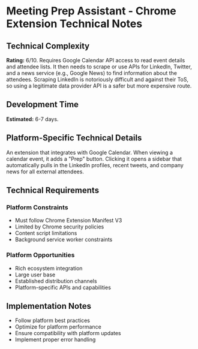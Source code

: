 # Meeting Prep Assistant - Chrome Extension Technical Notes

## Technical Complexity
**Rating:** 6/10. Requires Google Calendar API access to read event details and attendee lists. It then needs to scrape or use APIs for LinkedIn, Twitter, and a news service (e.g., Google News) to find information about the attendees. Scraping LinkedIn is notoriously difficult and against their ToS, so using a legitimate data provider API is a safer but more expensive route.

## Development Time
**Estimated:** 6-7 days.

## Platform-Specific Technical Details
An extension that integrates with Google Calendar. When viewing a calendar event, it adds a "Prep" button. Clicking it opens a sidebar that automatically pulls in the LinkedIn profiles, recent tweets, and company news for all external attendees.

## Technical Requirements

### Platform Constraints
- Must follow Chrome Extension Manifest V3
- Limited by Chrome security policies
- Content script limitations
- Background service worker constraints

### Platform Opportunities
- Rich ecosystem integration
- Large user base
- Established distribution channels
- Platform-specific APIs and capabilities

## Implementation Notes
- Follow platform best practices
- Optimize for platform performance
- Ensure compatibility with platform updates
- Implement proper error handling
